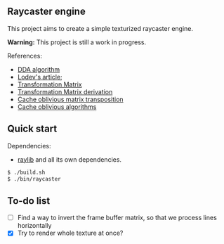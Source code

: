 ## Raycaster engine

This project aims to create a simple texturized raycaster engine.

**Warning:** This project is still a work in progress.

References:
- [DDA algorithm](https://en.wikipedia.org/wiki/Digital_differential_analyzer_(graphics_algorithm))
- [Lodev's article](https://lodev.org/cgtutor/raycasting.html);
- [Transformation Matrix](https://en.wikipedia.org/wiki/Rotation_matrix)
- [Transformation Matrix derivation](https://www.youtube.com/watch?v=EZufiIwwqFA&ab_channel=PenandPaperScience)
- [Cache oblivious matrix transposition](https://en.algorithmica.org/hpc/external-memory/oblivious/)
- [Cache oblivious algorithms](https://erikdemaine.org/papers/BRICS2002/paper.pdf)

## Quick start

Dependencies:
- [raylib](https://www.raylib.com/) and all its own dependencies.

```sh
$ ./build.sh
$ ./bin/raycaster
```

## To-do list
- [ ] Find a way to invert the frame buffer matrix, so that we process lines horizontally
- [X] Try to render whole texture at once?
